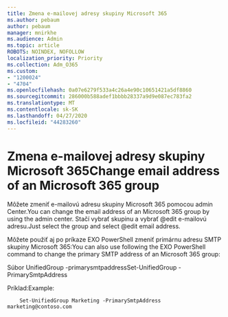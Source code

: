 ```yaml
---
title: Zmena e-mailovej adresy skupiny Microsoft 365
ms.author: pebaum
author: pebaum
manager: mnirkhe
ms.audience: Admin
ms.topic: article
ROBOTS: NOINDEX, NOFOLLOW
localization_priority: Priority
ms.collection: Adm_O365
ms.custom:
- "1200024"
- "4704"
ms.openlocfilehash: 0a07e6279f533a4c26a4e90c10651421a5df8860
ms.sourcegitcommit: 286000b588adef1bbbb28337a9d9e087ec783fa2
ms.translationtype: MT
ms.contentlocale: sk-SK
ms.lasthandoff: 04/27/2020
ms.locfileid: "44283260"
---
```

# <a name="change-email-address-of-an-microsoft-365-group"></a><span data-ttu-id="49736-102">Zmena e-mailovej adresy skupiny Microsoft 365</span><span class="sxs-lookup"><span data-stu-id="49736-102">Change email address of an Microsoft 365 group</span></span>

<span data-ttu-id="49736-103">Môžete zmeniť e-mailovú adresu skupiny Microsoft 365 pomocou admin Center.</span><span class="sxs-lookup"><span data-stu-id="49736-103">You can change the email address of an Microsoft 365 group by using the admin center.</span></span> <span data-ttu-id="49736-104">Stačí vybrať skupinu a vybrať @edit e-mailovú adresu.</span><span class="sxs-lookup"><span data-stu-id="49736-104">Just select the group and select @edit email address.</span></span>

<span data-ttu-id="49736-105">Môžete použiť aj po príkaze EXO PowerShell zmeniť primárnu adresu SMTP skupiny Microsoft 365:</span><span class="sxs-lookup"><span data-stu-id="49736-105">You can also use following the EXO PowerShell command to change the primary SMTP address of an Microsoft 365 group:</span></span>

<span data-ttu-id="49736-106">Súbor UnifiedGroup <Group Name> -primarysmtpaddress<new SMTP Address></span><span class="sxs-lookup"><span data-stu-id="49736-106">Set-UnifiedGroup <Group Name> -PrimarySmtpAddress <new SMTP Address></span></span>

<span data-ttu-id="49736-107">Príklad:</span><span class="sxs-lookup"><span data-stu-id="49736-107">Example:</span></span>

```
    Set-UnifiedGroup Marketing -PrimarySmtpAddress marketing@contoso.com
```
